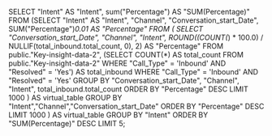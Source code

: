 SELECT "Intent" AS "Intent", sum("Percentage") AS "SUM(Percentage)" 
FROM (SELECT 
  "Intent" AS "Intent", 
  "Channel",
  "Conversation_start_Date",
  SUM("Percentage")*0.01 AS "Percentage" 
FROM (
  SELECT 
    "Conversation_start_Date", 
    "Channel", 
    "Intent", 
    ROUND((COUNT(*) * 100.0) / NULLIF(total_inbound.total_count, 0), 2) AS "Percentage"
  FROM 
    public."Key-insight-data-2",
    (SELECT COUNT(*) AS total_count FROM public."Key-insight-data-2" WHERE "Call_Type" = 'Inbound' AND "Resolved" = 'Yes') AS total_inbound
  WHERE 
    "Call_Type" = 'Inbound' AND "Resolved" = 'Yes'
  GROUP BY 
    "Conversation_start_Date", "Channel", "Intent", total_inbound.total_count
  ORDER BY 
    "Percentage" DESC
  LIMIT 1000
) AS virtual_table 
GROUP BY 
  "Intent","Channel","Conversation_start_Date"
ORDER BY 
  "Percentage" DESC 
LIMIT 1000
) AS virtual_table GROUP BY "Intent" ORDER BY "SUM(Percentage)" DESC 
 LIMIT 5;
